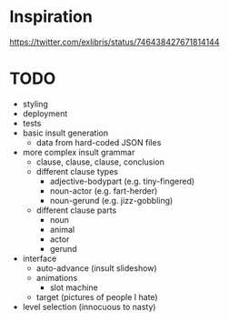 # Inspiration

https://twitter.com/exlibris/status/746438427671814144

# TODO

- styling
- deployment
- tests
- basic insult generation
  - data from hard-coded JSON files
- more complex insult grammar
  - clause, clause, clause, conclusion
  - different clause types
    - adjective-bodypart (e.g. tiny-fingered)
    - noun-actor (e.g. fart-herder)
    - noun-gerund (e.g. jizz-gobbling)
  - different clause parts
    - noun
    - animal
    - actor
    - gerund
- interface
  - auto-advance (insult slideshow)
  - animations
    - slot machine
  - target (pictures of people I hate)
- level selection (innocuous to nasty)
